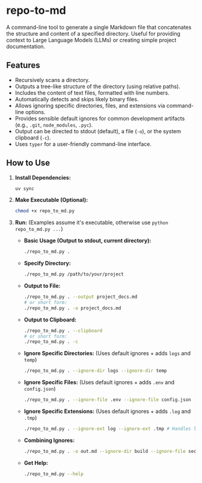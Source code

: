 # repo-to-md

A command-line tool to generate a single Markdown file that concatenates the structure and content of a specified directory. Useful for providing context to Large Language Models (LLMs) or creating simple project documentation.

## Features
- Recursively scans a directory.
- Outputs a tree-like structure of the directory (using relative paths).
- Includes the content of text files, formatted with line numbers.
- Automatically detects and skips likely binary files.
- Allows ignoring specific directories, files, and extensions via command-line options.
- Provides sensible default ignores for common development artifacts (e.g., `.git`, `node_modules`, `.pyc`).
- Output can be directed to stdout (default), a file (`-o`), or the system clipboard (`-c`).
- Uses `typer` for a user-friendly command-line interface.

## How to Use

1.  **Install Dependencies:**
    ```bash
    uv sync
    ```
2.  **Make Executable (Optional):**
    ```bash
    chmod +x repo_to_md.py
    ```
3.  **Run:** (Examples assume it's executable, otherwise use `python repo_to_md.py ...`)

    *   **Basic Usage (Output to stdout, current directory):**
        ```bash
        ./repo_to_md.py .
        ```
    *   **Specify Directory:**
        ```bash
        ./repo_to_md.py /path/to/your/project
        ```
    *   **Output to File:**
        ```bash
        ./repo_to_md.py . --output project_docs.md
        # or short form:
        ./repo_to_md.py . -o project_docs.md
        ```
    *   **Output to Clipboard:**
        ```bash
        ./repo_to_md.py . --clipboard
        # or short form:
        ./repo_to_md.py . -c
        ```
    *   **Ignore Specific Directories:** (Uses default ignores + adds `logs` and `temp`)
        ```bash
        ./repo_to_md.py . --ignore-dir logs --ignore-dir temp
        ```
    *   **Ignore Specific Files:** (Uses default ignores + adds `.env` and `config.json`)
        ```bash
        ./repo_to_md.py . --ignore-file .env --ignore-file config.json
        ```
    *   **Ignore Specific Extensions:** (Uses default ignores + adds `.log` and `.tmp`)
        ```bash
        ./repo_to_md.py . --ignore-ext log --ignore-ext .tmp # Handles leading dot or not
        ```
    *   **Combining Ignores:**
        ```bash
        ./repo_to_md.py . -o out.md --ignore-dir build --ignore-file secrets.txt --ignore-ext bak
        ```
    *   **Get Help:**
        ```bash
        ./repo_to_md.py --help
        ```

